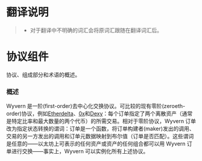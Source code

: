 # 翻译说明

> * 对于翻译中不明确的词汇会将原词汇跟随在翻译词汇后。

# 协议组件

协议、组成部分和术语的概述。

### 概述

Wyvern 是一阶(first-order)去中心化交换协议。可比较的现有零阶(zeroeth-order)协议，例如[Etherdelta](https://github.com/etherdelta/smart_contract)、[0x](https://github.com/0xProject/0x-monorepo)和[Dexy](https://github.com/DexyProject/protocol)：每个订单指定了两个离散资产（通常是特定比率和最大数量的两个代币）的所需交易。相对于零阶协议，Wyvern 订单改为指定状态转换的谓词：订单是一个函数，将订单构建者(maker)发出的调用、交易的另一方发出的调用和订单元数据映射到布尔值（订单是否匹配）。这些谓词是任意的——以太坊上可表示的任何资产或资产的任何组合都可以用 Wyvern 订单进行交换——事实上，Wyvern 可以实例化所有上述协议。

